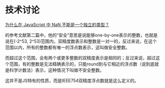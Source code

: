 # 技术讨论

[为什么在 JavaScript 中 NaN 不能是一个独立的类型？](https://www.zhihu.com/question/379014728)

的参考文献第二篇中，他的“安全”意思是说能够one-by-one表示的整数，也就是说在(-2^53, 2^53)范围内，双精度数表示和整数是一对一的，反过来说，在这个范围以内，所有的整数都有唯一的浮点数表示，这叫做安全整数。

而超过这个范围，会有两个或更多整数的双精度表示是相同的；反过来说，超过这个范围，有的整数是无法精确表示的，只能round到与它相近的浮点数（说到底就是科学计数法）表示，这种情况下叫做不安全整数。

这并不是JS特有的性质，而是IEEE754双精度浮点数就是这么定义的。

